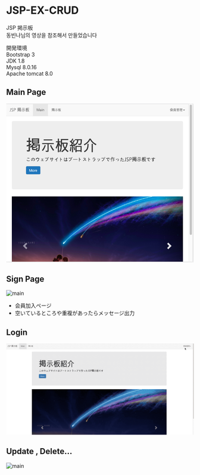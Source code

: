 # JSP-EX-CRUD
JSP 掲示板<br>
동빈나님의 영상을 참조해서 만들었습니다<br>

開発環境<br>
Bootstrap 3<br>
JDK 1.8<br>
Mysql 8.0.16<br>
Apache tomcat 8.0<br>

## Main Page<br>
![main](./JSP-CRUD/screenshot/main.png)<br>

## Sign Page<br>
![main](./JSP-CRUD/screenshot/sign.gif)<br>

- 会員加入ページ
- 空いているところや重複があったらメッセージ出力

## Login 
![main](./JSP-CRUD/screenshot/login.gif)<br>


## Update , Delete...
![main](./JSP-CRUD/screenshot/save-delete.gif)<br>


